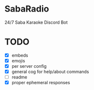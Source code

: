 # SabaRadio

24/7 Saba Karaoke Discord Bot

# TODO

- [x] embeds
- [x] emojis
- [x] per server config
- [x] general cog for help/about commands
- [ ] readme
- [x] proper ephemeral responses
